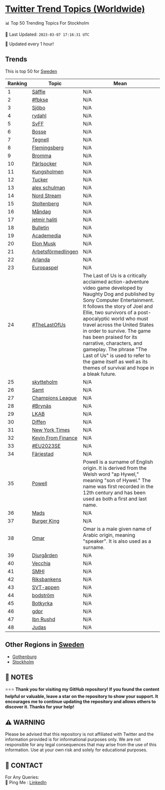 [Twitter Trend Topics (Worldwide)](https://github.com/ErcinDedeoglu/Twitter-Trend-Topics)
==========


📊 Top 50 Trending Topics For Stockholm

📆 Last Updated: `2023-03-07 17:16:31 UTC`

🔧 Updated every 1 hour!


## Trends

This is top 50 for [Sweden](</Sweden>)

| Ranking | Topic | Mean |
| ------- | ------------ | ------------ |
| 1 | [Säffle](http://twitter.com/search?q=S%c3%a4ffle) | N/A |
| 2 | [#fbkse](http://twitter.com/search?q=%23fbkse) | N/A |
| 3 | [Sjöbo](http://twitter.com/search?q=Sj%c3%b6bo) | N/A |
| 4 | [rydahl](http://twitter.com/search?q=rydahl) | N/A |
| 5 | [SvFF](http://twitter.com/search?q=SvFF) | N/A |
| 6 | [Bosse](http://twitter.com/search?q=Bosse) | N/A |
| 7 | [Tegnell](http://twitter.com/search?q=Tegnell) | N/A |
| 8 | [Flemingsberg](http://twitter.com/search?q=Flemingsberg) | N/A |
| 9 | [Bromma](http://twitter.com/search?q=Bromma) | N/A |
| 10 | [Pärlsocker](http://twitter.com/search?q=P%c3%a4rlsocker) | N/A |
| 11 | [Kungsholmen](http://twitter.com/search?q=Kungsholmen) | N/A |
| 12 | [Tucker](http://twitter.com/search?q=Tucker) | N/A |
| 13 | [alex schulman](http://twitter.com/search?q=alex+schulman) | N/A |
| 14 | [Nord Stream](http://twitter.com/search?q=Nord+Stream) | N/A |
| 15 | [Stoltenberg](http://twitter.com/search?q=Stoltenberg) | N/A |
| 16 | [Måndag](http://twitter.com/search?q=M%c3%a5ndag) | N/A |
| 17 | [jetmir haliti](http://twitter.com/search?q=jetmir+haliti) | N/A |
| 18 | [Bulletin](http://twitter.com/search?q=Bulletin) | N/A |
| 19 | [Academedia](http://twitter.com/search?q=Academedia) | N/A |
| 20 | [Elon Musk](http://twitter.com/search?q=Elon+Musk) | N/A |
| 21 | [Arbetsförmedlingen](http://twitter.com/search?q=Arbetsf%c3%b6rmedlingen) | N/A |
| 22 | [Arlanda](http://twitter.com/search?q=Arlanda) | N/A |
| 23 | [Europaspel](http://twitter.com/search?q=Europaspel) | N/A |
| 24 | [#TheLastOfUs](http://twitter.com/search?q=%23TheLastOfUs) | The Last of Us is a critically acclaimed action-adventure video game developed by Naughty Dog and published by Sony Computer Entertainment. It follows the story of Joel and Ellie, two survivors of a post-apocalyptic world who must travel across the United States in order to survive. The game has been praised for its narrative, characters, and gameplay. The phrase "The Last of Us" is used to refer to the game itself as well as its themes of survival and hope in a bleak future. |
| 25 | [skytteholm](http://twitter.com/search?q=skytteholm) | N/A |
| 26 | [Samt](http://twitter.com/search?q=Samt) | N/A |
| 27 | [Champions League](http://twitter.com/search?q=Champions+League) | N/A |
| 28 | [#Brynäs](http://twitter.com/search?q=%23Bryn%c3%a4s) | N/A |
| 29 | [LKAB](http://twitter.com/search?q=LKAB) | N/A |
| 30 | [Diffen](http://twitter.com/search?q=Diffen) | N/A |
| 31 | [New York Times](http://twitter.com/search?q=New+York+Times) | N/A |
| 32 | [Kevin From Finance](http://twitter.com/search?q=Kevin+From+Finance) | N/A |
| 33 | [#EU2023SE](http://twitter.com/search?q=%23EU2023SE) | N/A |
| 34 | [Färjestad](http://twitter.com/search?q=F%c3%a4rjestad) | N/A |
| 35 | [Powell](http://twitter.com/search?q=Powell) | Powell is a surname of English origin. It is derived from the Welsh word "ap Hywel," meaning "son of Hywel." The name was first recorded in the 12th century and has been used as both a first and last name. |
| 36 | [Mads](http://twitter.com/search?q=Mads) | N/A |
| 37 | [Burger King](http://twitter.com/search?q=Burger+King) | N/A |
| 38 | [Omar](http://twitter.com/search?q=Omar) | Omar is a male given name of Arabic origin, meaning "speaker". It is also used as a surname. |
| 39 | [Djurgården](http://twitter.com/search?q=Djurg%c3%a5rden) | N/A |
| 40 | [Vecchia](http://twitter.com/search?q=Vecchia) | N/A |
| 41 | [SMHI](http://twitter.com/search?q=SMHI) | N/A |
| 42 | [Riksbankens](http://twitter.com/search?q=Riksbankens) | N/A |
| 43 | [SVT-appen](http://twitter.com/search?q=SVT-appen) | N/A |
| 44 | [bodström](http://twitter.com/search?q=bodstr%c3%b6m) | N/A |
| 45 | [Botkyrka](http://twitter.com/search?q=Botkyrka) | N/A |
| 46 | [gdpr](http://twitter.com/search?q=gdpr) | N/A |
| 47 | [Ibn Rushd](http://twitter.com/search?q=Ibn+Rushd) | N/A |
| 48 | [Judas](http://twitter.com/search?q=Judas) | N/A |



## Other Regions in [Sweden](</Sweden>)

* [Gothenburg](</Sweden/Gothenburg.md>)
* [Stockholm](</Sweden/Stockholm.md>)



## 📝 NOTES

⭐⭐⭐ **Thank you for visiting my GitHub repository! If you found the content helpful or valuable, leave a star on the repository to show your support. It encourages me to continue updating the repository and allows others to discover it. Thanks for your help!**


## ⚠️ WARNING

Please be advised that this repository is not affiliated with Twitter and the information provided is for informational purposes only. We are not responsible for any legal consequences that may arise from the use of this information. Use at your own risk and solely for educational purposes.


## 📨 CONTACT

 For Any Queries:  
            🏓 Ping Me : [LinkedIn](https://www.linkedin.com/in/ercindedeoglu/)
